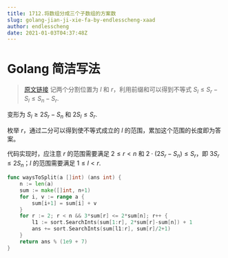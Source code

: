 ```yaml
---
title: 1712.将数组分成三个子数组的方案数
slug: golang-jian-ji-xie-fa-by-endlesscheng-xaad
author: endlesscheng
date: 2021-01-03T04:37:48Z
---
```

# Golang 简洁写法
 
> [原文链接](https://leetcode.cn/problems/ways-to-split-array-into-three-subarrays/solution/golang-jian-ji-xie-fa-by-endlesscheng-xaad)
记两个分割位置为 $l$ 和 $r$，利用前缀和可以得到不等式 $S_l\le S_r-S_l\le S_n-S_r$.

变形为 $S_l\ge 2S_r-S_n$ 和 $2S_l\le S_r$.

枚举 $r$，通过二分可以得到使不等式成立的 $l$ 的范围，累加这个范围的长度即为答案。

代码实现时，应注意 $r$ 的范围需要满足 $2\le r<n$ 和 $2\cdot(2S_r-S_n)\le S_r$，即 $3S_r\le 2S_n$；$l$ 的范围需要满足 $1\le l<r$.

```go
func waysToSplit(a []int) (ans int) {
	n := len(a)
	sum := make([]int, n+1)
	for i, v := range a {
		sum[i+1] = sum[i] + v
	}
	for r := 2; r < n && 3*sum[r] <= 2*sum[n]; r++ {
		l1 := sort.SearchInts(sum[1:r], 2*sum[r]-sum[n]) + 1
		ans += sort.SearchInts(sum[l1:r], sum[r]/2+1)
	}
	return ans % (1e9 + 7)
}
```
